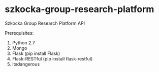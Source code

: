 # szkocka-group-research-platform
Szkocka Group Research Platform API 

Prerequisites:
1. Python 2.7
2. Mongo
3. Flask (pip install Flask)
4. Flask-RESTful (pip install flask-restful)
5. itsdangerous
